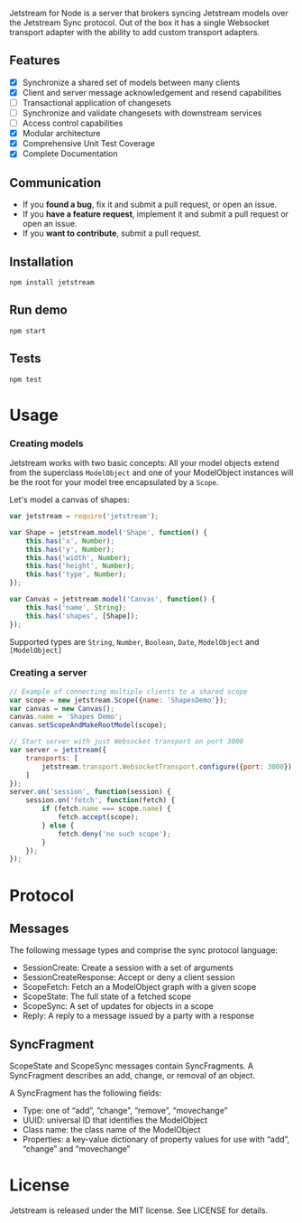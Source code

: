 Jetstream for Node is a server that brokers syncing Jetstream models over the Jetstream Sync protocol. Out of the box it has a single Websocket transport adapter with the ability to add custom transport adapters.

## Features

- [x] Synchronize a shared set of models between many clients
- [x] Client and server message acknowledgement and resend capabilities
- [ ] Transactional application of changesets
- [ ] Synchronize and validate changesets with downstream services
- [ ] Access control capabilities
- [x] Modular architecture
- [x] Comprehensive Unit Test Coverage
- [x] Complete Documentation

## Communication

- If you **found a bug**, fix it and submit a pull request, or open an issue.
- If you **have a feature request**, implement it and submit a pull request or open an issue.
- If you **want to contribute**, submit a pull request.

## Installation

`npm install jetstream`

## Run demo

`npm start`

## Tests

`npm test`

# Usage

### Creating models

Jetstream works with two basic concepts: All your model objects extend from the superclass `ModelObject` and one of your ModelObject instances will be the root for your model tree encapsulated by a `Scope`.

Let's model a canvas of shapes:

```js
var jetstream = require('jetstream');

var Shape = jetstream.model('Shape', function() {
    this.has('x', Number);
    this.has('y', Number);
    this.has('width', Number);
    this.has('height', Number);
    this.has('type', Number);
});

var Canvas = jetstream.model('Canvas', function() {
    this.has('name', String);
    this.has('shapes', [Shape]);
});
```

Supported types are `String`, `Number`, `Boolean`, `Date`, `ModelObject` and `[ModelObject]`

### Creating a server

```js
// Example of connecting multiple clients to a shared scope
var scope = new jetstream.Scope({name: 'ShapesDemo'});
var canvas = new Canvas();
canvas.name = 'Shapes Demo';
canvas.setScopeAndMakeRootModel(scope);

// Start server with just Websocket transport on port 3000
var server = jetstream({
    transports: [
        jetstream.transport.WebsocketTransport.configure({port: 3000})
    ]
});
server.on('session', function(session) {
    session.on('fetch', function(fetch) {
        if (fetch.name === scope.name) {
            fetch.accept(scope);
        } else {
            fetch.deny('no such scope');
        }
    });
});
```

# Protocol

## Messages

The following message types and comprise the sync protocol language:
- SessionCreate: Create a session with a set of arguments
- SessionCreateResponse: Accept or deny a client session
- ScopeFetch: Fetch an a ModelObject graph with a given scope
- ScopeState: The full state of a fetched scope 
- ScopeSync: A set of updates for objects in a scope
- Reply: A reply to a message issued by a party with a response

## SyncFragment

ScopeState and ScopeSync messages contain SyncFragments. A SyncFragment describes an add, change, or removal of an object.

A SyncFragment has the following fields:
- Type: one of “add”, “change”, “remove”, “movechange”
- UUID: universal ID that identifies the ModelObject
- Class name: the class name of the ModelObject
- Properties: a key-value dictionary of property values for use with “add”, “change” and “movechange”

# License

Jetstream is released under the MIT license. See LICENSE for details.

